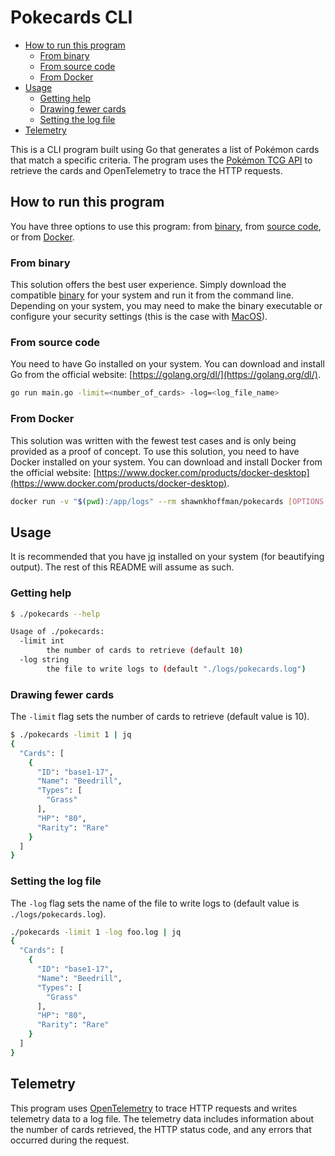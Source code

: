 # Pokecards CLI

- [How to run this program](#how-to-run-this-program)
  - [From binary](#from-binary)
  - [From source code](#from-source-code)
  - [From Docker](#from-docker)
- [Usage](#usage)
  - [Getting help](#getting-help)
  - [Drawing fewer cards](#drawing-fewer-cards)
  - [Setting the log file](#setting-the-log-file)
- [Telemetry](#telemetry)

This is a CLI program built using Go that generates a list of Pokémon cards that match a specific criteria. The program uses the [Pokémon TCG API](https://pokemontcg.io/) to retrieve the cards and OpenTelemetry to trace the HTTP requests.

## How to run this program

You have three options to use this program: from [binary](#from-binary), from [source code](#from-source-code), or from [Docker](#from-docker).

### From binary

This solution offers the best user experience. Simply download the compatible [binary](https://github.com/shawnkhoffman/pokecards/releases/latest) for your system and run it from the command line. Depending on your system, you may need to make the binary executable or configure your security settings (this is the case with [MacOS](https://support.apple.com/lv-lv/guide/mac-help/mh40616/mac)).

### From source code

You need to have Go installed on your system. You can download and install Go from the official website: [https://golang.org/dl/](https://golang.org/dl/).

```sh
go run main.go -limit=<number_of_cards> -log=<log_file_name>
```

### From Docker

This solution was written with the fewest test cases and is only being provided as a proof of concept. To use this solution, you need to have Docker installed on your system. You can download and install Docker from the official website: [https://www.docker.com/products/docker-desktop](https://www.docker.com/products/docker-desktop).

```sh
docker run -v "$(pwd):/app/logs" --rm shawnkhoffman/pokecards [OPTIONS...] | jq
```

## Usage

It is recommended that you have [jq](https://stedolan.github.io/jq/) installed on your system (for beautifying output). The rest of this README will assume as such.

### Getting help

```sh
$ ./pokecards --help

Usage of ./pokecards:
  -limit int
        the number of cards to retrieve (default 10)
  -log string
        the file to write logs to (default "./logs/pokecards.log")
```

### Drawing fewer cards

The `-limit` flag sets the number of cards to retrieve (default value is 10).

```sh
$ ./pokecards -limit 1 | jq
{
  "Cards": [
    {
      "ID": "base1-17",
      "Name": "Beedrill",
      "Types": [
        "Grass"
      ],
      "HP": "80",
      "Rarity": "Rare"
    }
  ]
}
```

### Setting the log file

The `-log` flag sets the name of the file to write logs to (default value is `./logs/pokecards.log`).

```sh
./pokecards -limit 1 -log foo.log | jq
{
  "Cards": [
    {
      "ID": "base1-17",
      "Name": "Beedrill",
      "Types": [
        "Grass"
      ],
      "HP": "80",
      "Rarity": "Rare"
    }
  ]
}
```

## Telemetry

This program uses [OpenTelemetry](https://opentelemetry.io/) to trace HTTP requests and writes telemetry data to a log file. The telemetry data includes information about the number of cards retrieved, the HTTP status code, and any errors that occurred during the request.
